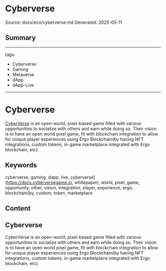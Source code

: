# Cyberverse
Source: docs/eco/cyberverse.md
Generated: 2025-05-11

## Summary
---
tags:
  - Cyberverse
  - Gaming
  - Metaverse
  - dApp
  - dApp-Live
---

# Cyberverse

[CyberVerse](https://docs.cyberversegame.io/cyberverse-whitepaper/) is an open-world, pixel-based game filled with various opportunities to socialize with others and earn while doing so. Their vision is to have an open world pixel game, fit with blockchain integration to allow for unique player experiences using Ergo Blockchain(by having NFT integrations, custom tokens, in-game marketplace integrated with Ergo blockchain, etc).

## Keywords
cyberverse, gaming, dapp, live, cyberverse](https://docs.cyberversegame.io, whitepaper/, world, pixel, game, opportunity, other, vision, integration, player, experience, ergo, blockchain(by, custom, token, marketplace

## Content
## Cyberverse
CyberVerse is an open-world, pixel-based game filled with various opportunities to socialize with others and earn while doing so. Their vision is to have an open world pixel game, fit with blockchain integration to allow for unique player experiences using Ergo Blockchain(by having NFT integrations, custom tokens, in-game marketplace integrated with Ergo blockchain, etc).
